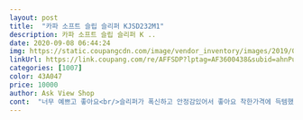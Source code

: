```yaml
---
layout: post 
title:  "카파 소프트 슬립 슬리퍼 KJSD232M1" 
description: 카파 소프트 슬립 슬리퍼 K ..
date: 2020-09-08 06:44:24 
img: https://static.coupangcdn.com/image/vendor_inventory/images/2019/08/10/0/7/46f9db3d-3d96-4c16-992b-0cb3a51ef67f.jpg 
linkUrl: https://link.coupang.com/re/AFFSDP?lptag=AF3600438&subid=ahnPublicAsk&pageKey=278300948&itemId=881805413&vendorItemId=70853104305&traceid=V0-113-8e6a15dee25975f2 
categories: [1007] 
color: 43A047 
price: 10000 
author: Ask View Shop 
cont:  "너무 예쁘고 좋아요<br/>슬리퍼가 폭신하고 안정감있어서 좋아요 착한가격에 득템했네요 감사합니다  ^^☆<br/>저렴하게 잘 샀어요<br/>" 
---
```


